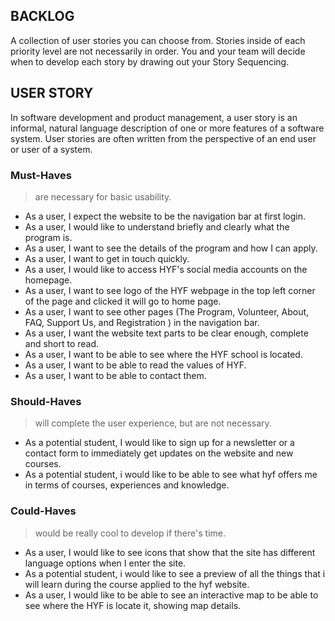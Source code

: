 ## BACKLOG

A collection of user stories you can choose from. Stories inside of each priority level are not necessarily in order. You and your team will decide when to develop each story by drawing out your Story Sequencing.

## USER STORY

In software development and product management, a user story is an informal, natural language description of one or more features of a software system. User stories are often written from the perspective of an end user or user of a system.

### Must-Haves

> are necessary for basic usability.

- As a user, I expect the website to be the navigation bar at first login.
- As a user, I would like to understand briefly and clearly what the program is.
- As a user, I want to see the details of the program and how I can apply.
- As a user, I want to get in touch quickly.
- As a user, I would like to access HYF's social media accounts on the homepage.
- As a user, I want to see logo of the HYF webpage in the top left corner of the page and clicked it will go to home page.
- As a user, I want to see other pages (The Program, Volunteer, About, FAQ, Support Us, and Registration ) in the navigation bar.
- As a user, I want the website text parts to be clear enough, complete and short to read.
- As a user, I want to be able to see where the HYF school is located. 
- As a user, I want to be able to read the values of HYF.
- As a user, I want to be able to contact them.


### Should-Haves

> will complete the user experience, but are not necessary.

* As a potential student, I would like to sign up for a newsletter or a contact form to immediately get updates on the website and new courses.
* As a potential student, i would like to be able to see what hyf offers me in terms of courses, experiences and knowledge.


### Could-Haves

> would be really cool to develop if there's time.

* As a user, I would like to see icons that show that the site has different language options when I enter the site.
* As a potential student, i would like to see a preview of all the things that i will learn during the course applied to the hyf website.
* As a user, I would like to be able to see an interactive map to be able to see where the HYF is locate it, showing map details. 

